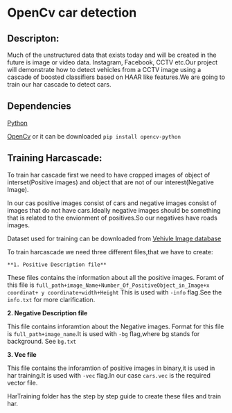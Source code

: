 # OpenCv car detection

## Descripton:

Much of the unstructured data that exists today and will be created in the future is image or video data. Instagram, Facebook, CCTV etc.Our project will demonstrate how to detect vehicles from a CCTV image using a cascade of boosted classifiers based on HAAR like features.We are going to train our har cascade to detect cars.

## Dependencies
[Python](https://www.continuum.io/downloads)

[OpenCv](http://opencv.org/) or it can be downloaded `pip install opencv-python`

## Training Harcascade:
To train har cascade first we need to have cropped images of object of interset(Positive images) and object that are not of our interest(Negative Image).

In our cas positive images consist of cars and negative images consist of images that do not have cars.Ideally negative images should be something that is related to the envionment of positives.So our negatives have roads images.

Dataset used for training can be downloaded from [Vehivle Image database](http://www.gti.ssr.upm.es/data/Vehicle_database.html)

To train harcascade we need three different files,that we have to create:

    **1. Positive Description file** 
  
  These files contains the information about all the positive images. Foramt of this file is `full_path+image_Name+Number_Of_PositiveObject_in_Image+x coordinat+ y coordinate+width+Height` This is used with `-info` flag.See the `info.txt` for more clarification.
  
  **2. Negative Description file**
  
  This file contains inforamtion about the Negative images. Format for this file is `full_path+image_name`.It is used with `-bg` flag,where bg stands for background. See `bg.txt`
  
  **3. Vec file**
  
  This file contains the inforamtion of positive images in binary,it is used in har training.It is used with `-vec` flag.In our case `cars.vec` is the required vector file.
  
  HarTraining folder has the step by step guide to create these files and train har.
  
